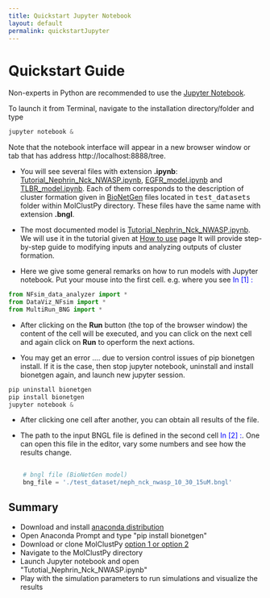 ```yaml
---
title: Quickstart Jupyter Notebook
layout: default
permalink: quickstartJupyter
---
```


# Quickstart Guide

Non-experts in Python are recommended to use the [Jupyter Notebook](https://jupyter.org/). 

To launch it from Terminal, navigate to the installation directory/folder and type

```python
jupyter notebook &
```
Note that the notebook interface will appear in a new browser window or tab that has address http://localhost:8888/tree.

- You will see several files with extension <b>.ipynb</b>: [Tutorial_Nephrin_Nck_NWASP.ipynb](https://github.com/achattaraj/MolClustPy/blob/master/Tutorial_Nephrin_Nck_NWASP.ipynb), [EGFR_model.ipynb](https://github.com/achattaraj/MolClustPy/blob/master/EGFR_model.ipynb) and [TLBR_model.ipynb](https://github.com/achattaraj/MolClustPy/blob/master/TLBR_model.ipynb). Each of them corresponds to the description of cluster formation given in [BioNetGen](http://bionetgen.org) files located in <tt>test_datasets</tt> folder within MolClustPy directory. These files have the same name with extension <b>.bngl</b>. 

- The most documented model is [Tutorial_Nephrin_Nck_NWASP.ipynb](https://github.com/achattaraj/MolClustPy/blob/master/Tutorial_Nephrin_Nck_NWASP.ipynb). We will use it in the tutorial given at [How to use](usage.md) page
It will provide step-by-step guide to modifying inputs and analyzing outputs of cluster formation. 

- Here we give some general remarks on how to run models with Jupyter notebook. Put your mouse into the first cell. e.g. where you see <font color = blue>In [1] :</font>

```python
from NFsim_data_analyzer import *
from DataViz_NFsim import * 
from MultiRun_BNG import * 
```
- After clicking on the <b>Run</b> button (the top of the browser window) the content of the cell will be executed, and you can click on the next cell and again click on <b>Run</b> to operform the next actions.

- You may get an error .... due to version control issues of pip bionetgen install. If it is the case, then stop jupyter notebook, uninstall and install bionetgen again, and launch new jupyter session.
```python
pip uninstall bionetgen
pip install bionetgen
jupyter notebook &
```

- After clicking one cell after another, you can obtain all results of the file.

- The path to the input BNGL file is defined in the second cell <font color = blue>In [2] :</font>. One can open this file in the editor, vary some numbers and see how the results change.

```python
    
    # bngl file (BioNetGen model) 
    bng_file = './test_dataset/neph_nck_nwasp_10_30_15uM.bngl'
```

## Summary 
- Download and install [anaconda distribution](https://www.anaconda.com/products/distribution) 
- Open Anaconda Prompt and type "pip install bionetgen"
- Download or clone MolClustPy [option 1 or option 2](https://molclustpy.github.io/installation)
- Navigate to the MolClustPy directory
- Launch Jupyter notebook and open "Tutotial_Nephrin_Nck_NWASP.ipynb"
- Play with the simulation parameters to run simulations and visualize the results 
